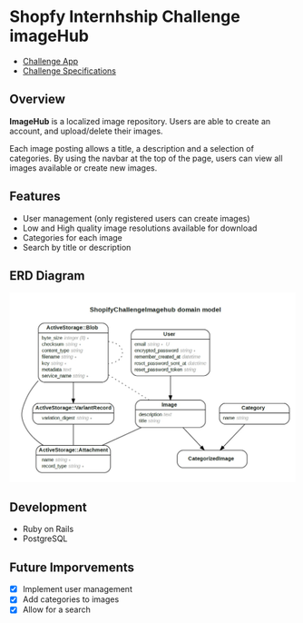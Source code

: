 # Shopfy Internhship Challenge imageHub

- [Challenge App](https://enigmatic-earth-54771.herokuapp.com/)
- [Challenge Specifications](https://docs.google.com/document/d/1lOyao2XJfJ7mIojKMs4IuLdncNuOOGNDOYOLaCQ_VVM/edit)

## Overview 

**ImageHub** is a localized image repository. Users are able to create an account, and upload/delete their images. 

Each image posting allows a title, a description and a selection of categories. By using the navbar at the top of the page, users can view all images available or create new images.

## Features

* User management (only registered users can create images)
* Low and High quality image resolutions available for download
* Categories for each image
* Search by title or description

## ERD Diagram
![ERD](/erd.jpg)

## Development 

- Ruby on Rails
- PostgreSQL

## Future Imporvements
- [x] Implement user management
- [x] Add categories to images
- [X] Allow for a search 